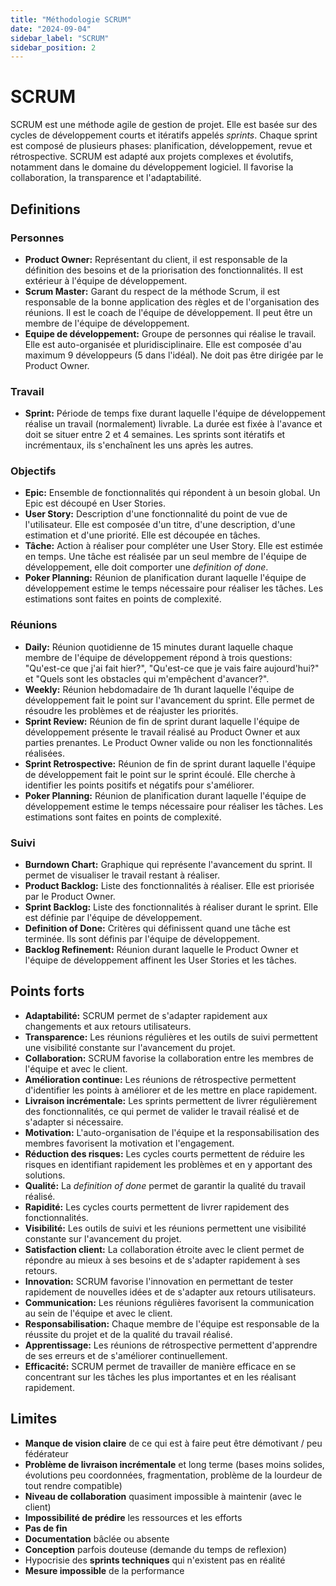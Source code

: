 ```yaml
---
title: "Méthodologie SCRUM"
date: "2024-09-04"
sidebar_label: "SCRUM"
sidebar_position: 2
---
```


# SCRUM

SCRUM est une méthode agile de gestion de projet. Elle est basée sur des cycles de développement courts et itératifs appelés *sprints*. Chaque sprint est composé de plusieurs phases: planification, développement, revue et rétrospective. SCRUM est adapté aux projets complexes et évolutifs, notamment dans le domaine du développement logiciel. Il favorise la collaboration, la transparence et l'adaptabilité.

## Definitions

### Personnes
- **Product Owner:** Représentant du client, il est responsable de la définition des besoins et de la priorisation des fonctionnalités. Il est extérieur à l'équipe de développement.
- **Scrum Master:** Garant du respect de la méthode Scrum, il est responsable de la bonne application des règles et de l'organisation des réunions. Il est le coach de l'équipe de développement. Il peut être un membre de l'équipe de développement.
- **Equipe de développement:** Groupe de personnes qui réalise le travail. Elle est auto-organisée et pluridisciplinaire. Elle est composée d'au maximum 9 développeurs (5 dans l'idéal). Ne doit pas être dirigée par le Product Owner.

### Travail
- **Sprint:** Période de temps fixe durant laquelle l'équipe de développement réalise un travail (normalement) livrable. La durée est fixée à l'avance et doit se situer entre 2 et 4 semaines. Les sprints sont itératifs et incrémentaux, ils s'enchaînent les uns après les autres.

### Objectifs
- **Epic:** Ensemble de fonctionnalités qui répondent à un besoin global. Un Epic est découpé en User Stories.
- **User Story:** Description d'une fonctionnalité du point de vue de l'utilisateur. Elle est composée d'un titre, d'une description, d'une estimation et d'une priorité. Elle est découpée en tâches.
- **Tâche:** Action à réaliser pour compléter une User Story. Elle est estimée en temps. Une tâche est réalisée par un seul membre de l'équipe de développement, elle doit comporter une *definition of done*.
- **Poker Planning:** Réunion de planification durant laquelle l'équipe de développement estime le temps nécessaire pour réaliser les tâches. Les estimations sont faites en points de complexité.

### Réunions
- **Daily:** Réunion quotidienne de 15 minutes durant laquelle chaque membre de l'équipe de développement répond à trois questions: "Qu'est-ce que j'ai fait hier?", "Qu'est-ce que je vais faire aujourd'hui?" et "Quels sont les obstacles qui m'empêchent d'avancer?".
- **Weekly:** Réunion hebdomadaire de 1h durant laquelle l'équipe de développement fait le point sur l'avancement du sprint. Elle permet de résoudre les problèmes et de réajuster les priorités.
- **Sprint Review:** Réunion de fin de sprint durant laquelle l'équipe de développement présente le travail réalisé au Product Owner et aux parties prenantes. Le Product Owner valide ou non les fonctionnalités réalisées.
- **Sprint Retrospective:** Réunion de fin de sprint durant laquelle l'équipe de développement fait le point sur le sprint écoulé. Elle cherche à identifier les points positifs et négatifs pour s'améliorer.
- **Poker Planning:** Réunion de planification durant laquelle l'équipe de développement estime le temps nécessaire pour réaliser les tâches. Les estimations sont faites en points de complexité.

### Suivi
- **Burndown Chart:** Graphique qui représente l'avancement du sprint. Il permet de visualiser le travail restant à réaliser.
- **Product Backlog:** Liste des fonctionnalités à réaliser. Elle est priorisée par le Product Owner.
- **Sprint Backlog:** Liste des fonctionnalités à réaliser durant le sprint. Elle est définie par l'équipe de développement.
- **Definition of Done:** Critères qui définissent quand une tâche est terminée. Ils sont définis par l'équipe de développement.
- **Backlog Refinement:** Réunion durant laquelle le Product Owner et l'équipe de développement affinent les User Stories et les tâches.

## Points forts
- **Adaptabilité:** SCRUM permet de s'adapter rapidement aux changements et aux retours utilisateurs.
- **Transparence:** Les réunions régulières et les outils de suivi permettent une visibilité constante sur l'avancement du projet.
- **Collaboration:** SCRUM favorise la collaboration entre les membres de l'équipe et avec le client.
- **Amélioration continue:** Les réunions de rétrospective permettent d'identifier les points à améliorer et de les mettre en place rapidement.
- **Livraison incrémentale:** Les sprints permettent de livrer régulièrement des fonctionnalités, ce qui permet de valider le travail réalisé et de s'adapter si nécessaire.
- **Motivation:** L'auto-organisation de l'équipe et la responsabilisation des membres favorisent la motivation et l'engagement.
- **Réduction des risques:** Les cycles courts permettent de réduire les risques en identifiant rapidement les problèmes et en y apportant des solutions.
- **Qualité:** La *definition of done* permet de garantir la qualité du travail réalisé.
- **Rapidité:** Les cycles courts permettent de livrer rapidement des fonctionnalités.
- **Visibilité:** Les outils de suivi et les réunions permettent une visibilité constante sur l'avancement du projet.
- **Satisfaction client:** La collaboration étroite avec le client permet de répondre au mieux à ses besoins et de s'adapter rapidement à ses retours.
- **Innovation:** SCRUM favorise l'innovation en permettant de tester rapidement de nouvelles idées et de s'adapter aux retours utilisateurs.
- **Communication:** Les réunions régulières favorisent la communication au sein de l'équipe et avec le client.
- **Responsabilisation:** Chaque membre de l'équipe est responsable de la réussite du projet et de la qualité du travail réalisé.
- **Apprentissage:** Les réunions de rétrospective permettent d'apprendre de ses erreurs et de s'améliorer continuellement.
- **Efficacité:** SCRUM permet de travailler de manière efficace en se concentrant sur les tâches les plus importantes et en les réalisant rapidement.

## Limites
- **Manque de vision claire** de ce qui est à faire peut être démotivant / peu fédérateur
- **Problème de livraison incrémentale** et long terme (bases moins solides, évolutions peu coordonnées, fragmentation, problème de la lourdeur de tout rendre compatible)
- **Niveau de collaboration** quasiment impossible à maintenir (avec le client)
- **Impossibilité de prédire** les ressources et les efforts
- **Pas de fin**
- **Documentation** bâclée ou absente
- **Conception** parfois douteuse (demande du temps de reflexion)
- Hypocrisie des **sprints techniques** qui n'existent pas en réalité
- **Mesure impossible** de la performance
